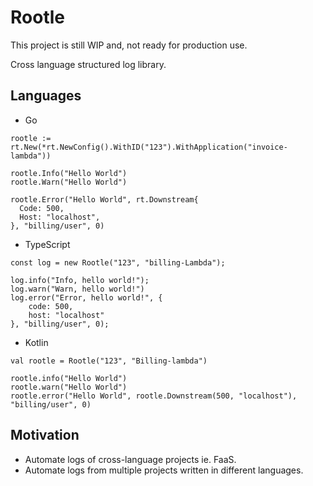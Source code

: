 # Rootle
This project is still WIP and, not ready for production use.

Cross language structured log library.

## Languages

- Go
```
rootle := rt.New(*rt.NewConfig().WithID("123").WithApplication("invoice-lambda"))

rootle.Info("Hello World")
rootle.Warn("Hello World")

rootle.Error("Hello World", rt.Downstream{
  Code: 500,
  Host: "localhost",
}, "billing/user", 0)
```
- TypeScript
```
const log = new Rootle("123", "billing-Lambda");

log.info("Info, hello world!");
log.warn("Warn, hello world!")
log.error("Error, hello world!", {
    code: 500,
    host: "localhost"
}, "billing/user", 0);
```
- Kotlin
```
val rootle = Rootle("123", "Billing-lambda")

rootle.info("Hello World")
rootle.warn("Hello World")
rootle.error("Hello World", rootle.Downstream(500, "localhost"), "billing/user", 0)
```

## Motivation

- Automate logs of cross-language projects ie. FaaS.
- Automate logs from multiple projects written in different languages.

